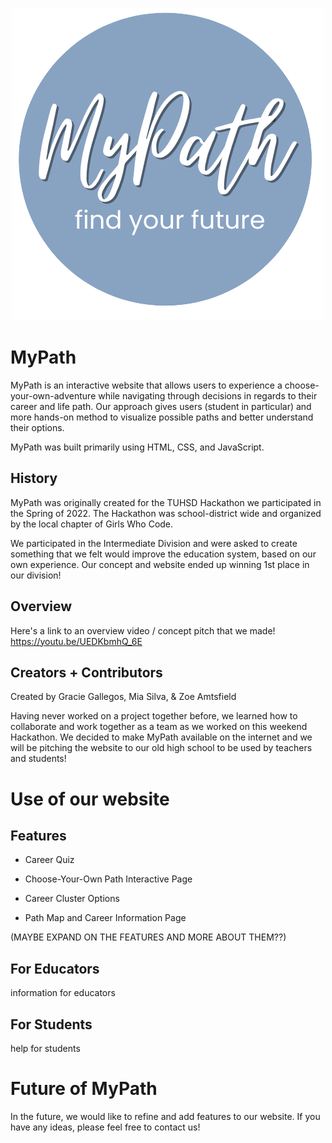 <p align="center">
   <img src="logo.png"/>
</p>

# MyPath

MyPath is an interactive website that allows users to experience a choose-your-own-adventure while navigating through decisions in regards to their career and life path. Our approach gives users (student in particular) and more hands-on method to visualize possible paths and better understand their options.

MyPath was built primarily using HTML, CSS, and JavaScript. 


## History

MyPath was originally created for the TUHSD Hackathon we participated in the Spring of 2022. The Hackathon was school-district wide and organized by the local chapter of Girls Who Code.

We participated in the Intermediate Division and were asked to create something that we felt would improve the education system, based on our own experience. Our concept and website ended up winning 1st place in our division!


## Overview

Here's a link to an overview video / concept pitch that we made!  
https://youtu.be/UEDKbmhQ_6E


## Creators + Contributors

Created by Gracie Gallegos, Mia Silva, & Zoe Amtsfield

Having never worked on a project together before, we learned how to collaborate and work together as a team as we worked on this weekend Hackathon. We decided to make MyPath available on the internet and we will be pitching the website to our old high school to be used by teachers and students!


# Use of our website

## Features

- Career Quiz

- Choose-Your-Own Path Interactive Page

- Career Cluster Options

- Path Map and Career Information Page

(MAYBE EXPAND ON THE FEATURES AND MORE ABOUT THEM??)


## For Educators
information for educators


## For Students
help for students


# Future of MyPath

In the future, we would like to refine and add features to our website. If you have any ideas, please feel free to contact us! 


